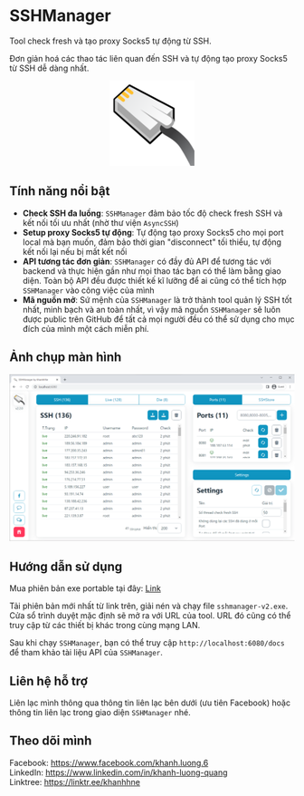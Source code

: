 # SSHManager

Tool check fresh và tạo proxy Socks5 tự động từ SSH.

Đơn giản hoá các thao tác liên quan đến SSH và tự động tạo proxy Socks5 từ SSH
dễ dàng nhất.

<p align="center">
  <!--suppress CheckImageSize -->
  <img src="public/logo.png" alt="sshmanager logo" width="150"/>
</p>

Tính năng nổi bật
----

- **Check SSH đa luồng**: `SSHManager` đảm bảo tốc độ check fresh SSH và kết nối
  tối ưu nhất (nhờ thư viện `AsyncSSH`)
- **Setup proxy Socks5 tự động**: Tự động tạo proxy Socks5 cho mọi port local mà
  bạn muốn, đảm bảo thời gian "disconnect" tối thiểu, tự động kết nối lại nếu bị
  mất kết nối
- **API tương tác đơn giản**: `SSHManager` có đầy đủ API để tương tác với backend
  và thực hiện gần như mọi thao tác bạn có thể làm bằng giao diện. Toàn bộ API đều
  được thiết kế kĩ lưỡng để ai cũng có thể tích hợp `SSHManager` vào công việc của
  mình
- **Mã nguồn mở**: Sứ mệnh của `SSHManager` là trở thành tool quản lý SSH tốt nhất,
  minh bạch và an toàn nhất, vì vậy mã nguồn `SSHManager` sẽ luôn được public trên
  GitHub để tất cả mọi người đều có thể sử dụng cho mục đích của mình một cách miễn
  phí.

Ảnh chụp màn hình
----
<p align="center">
  <!--suppress CheckImageSize -->
  <img src="logo/screenshot-1.png" alt="screenshot" width="600"/>
</p>

Hướng dẫn sử dụng
----
Mua phiên bản exe portable tại đây: <a href="https://taphoammo.net/gian-hang/sshmanager-v2-2">Link</a>

Tải phiên bản mới nhất từ link trên, giải nén và chạy file `sshmanager-v2.exe`.
Cửa sổ trình duyệt mặc định sẽ mở ra với URL của tool. URL đó cũng có thể
truy cập từ các thiết bị khác trong cùng mạng LAN.

Sau khi chạy `SSHManager`, bạn có thể truy cập `http://localhost:6080/docs` để
tham khảo tài liệu API của `SSHManager`.

Liên hệ hỗ trợ
----
Liên lạc mình thông qua thông tin liên lạc bên dưới (ưu tiên Facebook) hoặc
thông tin liên lạc trong giao diện `SSHManager` nhé.

Theo dõi mình
----
Facebook: https://www.facebook.com/khanh.luong.6 <br>
LinkedIn: https://www.linkedin.com/in/khanh-luong-quang <br>
Linktree: https://linktr.ee/khanhhne

